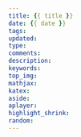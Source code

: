 ```yaml
---
title: {{ title }}
date: {{ date }}
tags:
updated:
type:
comments:
description:
keywords:
top_img:
mathjax:
katex:
aside:
aplayer:
highlight_shrink:
random:
---
```

